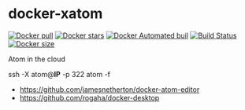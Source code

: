 # docker-xatom
[![Docker pull](https://img.shields.io/docker/pulls/nouchka/xatom)](https://hub.docker.com/r/nouchka/xatom/)
[![Docker stars](https://img.shields.io/docker/stars/nouchka/xatom)](https://hub.docker.com/r/nouchka/xatom/)
[![Docker Automated buil](https://img.shields.io/docker/automated/nouchka/xatom.svg)](https://hub.docker.com/r/nouchka/xatom/)
[![Build Status](https://gitlab.com/japromis/docker-xatom/badges/master/pipeline.svg)](https://gitlab.com/japromis/docker-xatom/pipelines)
[![Docker size](https://img.shields.io/docker/image-size/nouchka/xatom/latest)](https://hub.docker.com/r/nouchka/xatom/)

Atom in the cloud

ssh -X atom@**IP** -p 322 atom -f

+ https://github.com/jamesnetherton/docker-atom-editor
+ https://github.com/rogaha/docker-desktop
